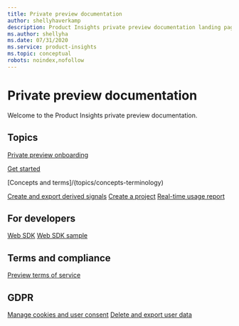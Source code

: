 ```yaml
---
title: Private preview documentation 
author: shellyhaverkamp
description: Product Insights private preview documentation landing page
ms.author: shellyha
ms.date: 07/31/2020
ms.service: product-insights
ms.topic: conceptual
robots: noindex,nofollow
---
```


# Private preview documentation
Welcome to the Product Insights private preview documentation. 

## Topics
[Private preview onboarding](../topics/onboarding-guidance)

[Get started](/topics/first-run-experience)

[Concepts and terms]/(topics/concepts-terminology)

[Create and export derived signals](xref:topics/derived-signals)
[Create a project](xref:topics/create-project)
[Real-time usage report](xref:topics/real-time-usage-report)

## For developers
[Web SDK](xref:topics/getting-started-websdk)
[Web SDK sample](xref:topics/websdk-sample)

## Terms and compliance
[Preview terms of service](xref:developers/articles/terms-of-service)

## GDPR 
[Manage cookies and user consent](xref:topics/user-consent-storage)
[Delete and export user data](xref:topics/delete-export-signal-data)


